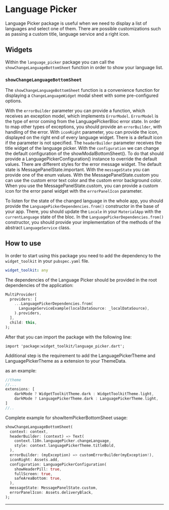 # Language Picker

Language Picker package is useful when we need to display a list of languages and select one of them.
There are possible customizations such as passing a custom title, language service and a right icon.

## Widgets

Within the `language_picker` package you can call the `showChangeLanguageBottomSheet` function in order
to show your language list.

### `showChangeLanguageBottomSheet`

The `showChangeLanguageBottomSheet` function is a convenience function for displaying a 
`ChangeLanguageWidget` modal sheet with some pre-configured options. 

With the `errorBuilder` parameter you can provide a function, which receives an exception model,
which implements `ErrorModel`. `ErrorModel` is the type of error coming from the LanguagePickerBloc
error state. In order to map other types of exceptions, you should provide an `errorBuilder`,
with handling of the error.
With `iconRight` parameter, you can provide the icon, displayed on the 
right end of every language widget. There is a default icon if the parameter is not specified.
The `headerBuilder` parameter receives the title widget of the language picker.
With the `configuration` we can change the default configuration of the showModalBottomSheet().
To do that should provide a LanguagePickerConfiguration() instance to override the default values.
There are different styles for the error message widget. The default state is MessagePanelState.important.
With the `messageState` you can provide one of the enum values. With the MessagePanelState.custom
you can use the custom error text color and the custom error background color. When you use the
MessagePanelState.custom, you can provide a custom icon for the error panel widget with the
`errorPanelIcon` parameter.

To listen for the state of the changed language in the whole app, you should provide the 
`LanguagePickerDependencies.from()` constructor in the base of your app. There, you should update
the `Locale` in your `MaterialApp` with the `currentLanguage` state of the bloc. In the
`LanguagePickerDependencies.from()` constructor, you should provide your implementation of the
methods of the abstract `LanguageService` class.

## How to use

In order to start using this package you need to add the dependency to the `widget_toolkit` in
your `pubspec.yaml` file.

```yaml
widget_toolkit: any
```

The dependencies of the Language Picker should be provided in the root dependencies of the
application:

```dart
MultiProvider(
  providers: [
    ...LanguagePickerDependencies.from(
      LanguageServiceExample(localDataSource: _localDataSource),
    ).providers, 
  ],
  child: this,
);
```

After that you can import the package with the following line:

`import 'package:widget_toolkit/language_picker.dart';`

Additional step is the requirement to add the LanguagePickerTheme and LanguagePickerTheme as a 
extension to your ThemeData.

as an example:
```dart
//theme 
//...
extensions: [
    darkMode ? WidgetToolkitTheme.dark : WidgetToolkitTheme.light,
    darkMode ? LanguagePickerTheme.dark : LanguagePickerTheme.light,
]
//..
```

Complete example for showItemPickerBottomSheet usage:
```dart
showChangeLanguageBottomSheet(
  context: context,
  headerBuilder: (context) => Text(
    context.l10n.languagePicker.changeLanguage,
    style: context.languagePickerTheme.titleBold,
  ),
  errorBuilder: (myException) => customErrorBuilder(myException!),
  iconRight: Assets.add,
  configuration: LanguagePickerConfiguration(
    showHeaderPill: true,
    fullScreen: true,
    safeAreaBottom: true,
  ),
  messageState: MessagePanelState.custom,
  errorPanelIcon: Assets.deliveryBlack,
);
```

---